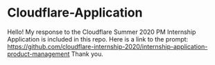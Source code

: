 # Cloudflare-Application

Hello! 
My response to the Cloudflare Summer 2020 PM Internship Application is included in this repo. Here is a link to the prompt: https://github.com/cloudflare-internship-2020/internship-application-product-management 
Thank you.

